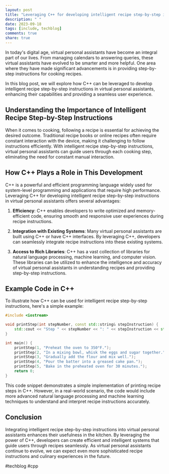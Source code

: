```yaml
---
layout: post
title: "Leveraging C++ for developing intelligent recipe step-by-step instructions in virtual personal assistants"
description: " "
date: 2023-09-18
tags: [include, techblog]
comments: true
share: true
---
```


In today's digital age, virtual personal assistants have become an integral part of our lives. From managing calendars to answering queries, these virtual assistants have evolved to be smarter and more helpful. One area where they have made significant advancements is in providing step-by-step instructions for cooking recipes.

In this blog post, we will explore how C++ can be leveraged to develop intelligent recipe step-by-step instructions in virtual personal assistants, enhancing their capabilities and providing a seamless user experience.

## Understanding the Importance of Intelligent Recipe Step-by-Step Instructions

When it comes to cooking, following a recipe is essential for achieving the desired outcome. Traditional recipe books or online recipes often require constant interaction with the device, making it challenging to follow instructions efficiently. With intelligent recipe step-by-step instructions, virtual personal assistants can guide users through each cooking step, eliminating the need for constant manual interaction.

## How C++ Plays a Role in This Development

C++ is a powerful and efficient programming language widely used for system-level programming and applications that require high performance. Leveraging C++ for developing intelligent recipe step-by-step instructions in virtual personal assistants offers several advantages:

1. **Efficiency**: C++ enables developers to write optimized and memory-efficient code, ensuring smooth and responsive user experiences during recipe instructions.

2. **Integration with Existing Systems**: Many virtual personal assistants are built using C++ or have C++ interfaces. By leveraging C++, developers can seamlessly integrate recipe instructions into these existing systems.

3. **Access to Rich Libraries**: C++ has a vast collection of libraries for natural language processing, machine learning, and computer vision. These libraries can be utilized to enhance the intelligence and accuracy of virtual personal assistants in understanding recipes and providing step-by-step instructions.

## Example Code in C++

To illustrate how C++ can be used for intelligent recipe step-by-step instructions, here's a simple example:

```cpp
#include <iostream>

void printStep(int stepNumber, const std::string& stepInstruction) {
    std::cout << "Step " << stepNumber << ": " << stepInstruction << std::endl;
}

int main() {
    printStep(1, "Preheat the oven to 350°F.");
    printStep(2, "In a mixing bowl, whisk the eggs and sugar together.");
    printStep(3, "Gradually add the flour and mix well.");
    printStep(4, "Pour the batter into a greased cake pan.");
    printStep(5, "Bake in the preheated oven for 30 minutes.");
    return 0;
}
```

This code snippet demonstrates a simple implementation of printing recipe steps in C++. However, in a real-world scenario, the code would include more advanced natural language processing and machine learning techniques to understand and interpret recipe instructions accurately.

## Conclusion

Integrating intelligent recipe step-by-step instructions into virtual personal assistants enhances their usefulness in the kitchen. By leveraging the power of C++, developers can create efficient and intelligent systems that guide users through recipes seamlessly. As virtual personal assistants continue to evolve, we can expect even more sophisticated recipe instructions and culinary experiences in the future.

#techblog #cpp